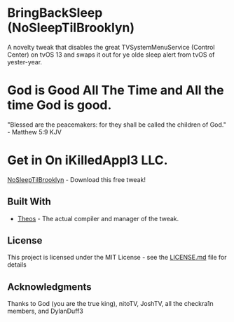 # BringBackSleep (NoSleepTilBrooklyn)
A novelty tweak that disables the great TVSystemMenuService (Control Center) on tvOS 13 and swaps it out for ye olde sleep alert from tvOS of yester-year.

# God is Good All The Time and All the time God is good.
"Blessed are the peacemakers: for they shall be called the children of God." - Matthew 5:9 KJV


# Get in On iKilledAppl3 LLC.

[NoSleepTilBrooklyn](https://toxicappl3inc.github.io/tvrepo/) - Download this free tweak!

## Built With

* [Theos](https://github.com/theos/theos) - The actual compiler and manager of the tweak.

## License

This project is licensed under the MIT License - see the [LICENSE.md](LICENSE.md) file for details

## Acknowledgments

 Thanks to God (you are the true king), nitoTV, JoshTV, all the checkra1n members, and DylanDuff3 
